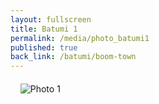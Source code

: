 ```yaml
---
layout: fullscreen
title: Batumi 1
permalink: /media/photo_batumi1
published: true
back_link: /batumi/boom-town
---
```


<div style="margin: 20px auto;">

    <img src="http://bennettcreations.de/files/bennettcreations/photos/Georgia%20Batumi%202024/IMG09438sm.jpg" alt="Photo 1" style="max-width: 100%; height: auto;">

</div>

